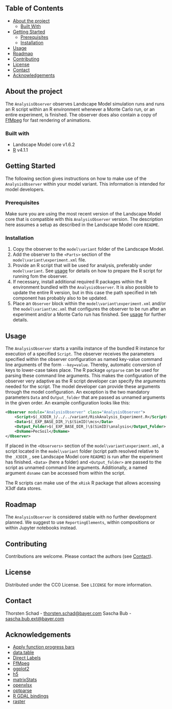 ## Table of Contents
* [About the project](#about-the-project)
  * [Built With](#built-with)
* [Getting Started](#getting-started)
  * [Prerequisites](#prerequisites)
  * [Installation](#installation)
* [Usage](#usage)
* [Roadmap](#roadmap)
* [Contributing](#contributing)
* [License](#license)
* [Contact](#contact)
* [Acknowledgements](#acknowledgements)


## About the project
The `AnalysisObserver` observes Landscape Model simulation runs and runs an R script within an R environment whenever
a Monte Carlo run, or an entire experiment, is finished. The observer does also contain a copy of [
FfMpeg](https://ffmpeg.org) for fast rendering of animations.

### Built with
* Landscape Model core v1.6.2
* [R](https://cran.r-project.org) v4.1.1


## Getting Started
The following section gives instructions on how to make use of the `AnalysisObserver` within your model variant. This
information is intended for model developers.

### Prerequisites
Make sure you are using the most recent version of the Landscape Model core that is compatible with this 
`AnalysisObserver` version. The description here assumes a setup as described in the Landscape Model core `README`.

### Installation
1. Copy the observer to the `model\variant` folder of the Landscape Model.
2. Add the observer to the `<Parts>` section of the `model\variant\experiment.xml` file.
3. Provide an R script that will be used for analysis, preferably under `model\variant`. See [usage](#usage) for details
   on how to prepare the R script for running fom the observer.
4. If necessary, install additional required R packages within the R environment bundled with the `AnalysisObserver`. It
   is also possible to update the entire R version, but in this case the path specified in teh component has probably
   also to be updated.
5. Place an `Observer` block within the `model\variant\experiment.xml` and/or the `model\variant\mc.xml` that configures
   the observer to be run after an experiment and/or a Monte Carlo run has finished. See [usage](#usage) for further
   details.


## Usage
The `AnalysisObserver` starts a vanilla instance of the bundled R instance for execution of a specified `Script`. The
observer receives the parameters specified within the observer configuration as named key-value command line 
arguments of the form `--key=value`. Thereby, automatic conversion of keys to lower-case takes place. The R package 
`optparse` can be used for parsing these command line arguments. This makes the configuration of the observer very 
adaptive as the R script developer can specify the arguments needed for the script. The model developer can provide
these arguments through the model configuration. An exception is the two mandatory parameters `Data` and `Output_folder`
that are passed as unnamed arguments in the given order. An example configuration looks like this:

```xml
<Observer module="AnalysisObserver" class="AnalysisObserver">
    <Script>$(_X3DIR_)/../../variant/RiskAnalysis_Experiment.R</Script>
    <Data>$(_EXP_BASE_DIR_)\$(SimID)\mcs</Data>
    <Output_Folder>$(_EXP_BASE_DIR_)\$(SimID)\analysis</Output_Folder>
    <DsName>PecSoil</DsName>
</Observer>
```
If placed in the `<Observers>` section of the `model\variant\experiment.xml`, a script located in the `model\variant`
folder (script path resolved relative to the `_X3DIR_`, see Landscape Model core `README`) is run after the
experiment has finished. `<Data>` (here a folder) and `<Output_folder>` are passed to the script as unnamed command 
line arguments. Additionally, a named argument `dsname` can be accessed from within the script.

The R scripts can make use of the `xRisk` R package that allows accessing X3df data stores.


## Roadmap
The `AnalysisObserver` is considered stable with no further development planned. We suggest to use `ReportingElements`, 
within compositions or within Jupyter notebooks instead.


## Contributing
Contributions are welcome. Please contact the authors (see [Contact](#contact)).


## License
Distributed under the CC0 License. See `LICENSE` for more information.


## Contact
Thorsten Schad - thorsten.schad@bayer.com
Sascha Bub - sascha.bub.ext@bayer.com


## Acknowledgements
* [Apply function progress bars](https://cran.r-project.org/web/packages/pbapply)
* [data.table](https://cran.r-project.org/web/packages/data.table)
* [Direct Labels](https://cran.r-project.org/web/packages/directlabels)
* [FfMpeg](https://ffmpeg.org)
* [ggplot2](https://cran.r-project.org/web/packages/ggplot2)
* [h5](https://cran.r-project.org/web/packages/h5)
* [matrixStats](https://cran.r-project.org/web/packages/matrxistats)
* [openxlsx](https://cran.r-project.org/web/packages/openxlsx)
* [optparse](https://cran.r-project.org/web/packages/optparse)
* [R GDAL bindings](https://cran.r-project.org/web/packages/rgdal)
* [raster](https://cran.r-project.org/web/packages/raster)
